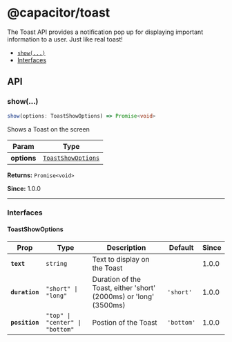 # @capacitor/toast

The Toast API provides a notification pop up for displaying important information to a user. Just like real toast!

<!--DOCGEN_INDEX_START-->
* [`show(...)`](#show)
* [Interfaces](#interfaces)
<!--DOCGEN_INDEX_END-->

<!--DOCGEN_API_START-->
<!--Update the source file JSDoc comments and rerun docgen to update the docs below-->
## API

### show(...)

```typescript
show(options: ToastShowOptions) => Promise<void>
```

Shows a Toast on the screen

| Param       | Type                                                          |
| ----------- | ------------------------------------------------------------- |
| **options** | <code><a href="#toastshowoptions">ToastShowOptions</a></code> |

**Returns:** <code>Promise&lt;void&gt;</code>

**Since:** 1.0.0

--------------------


### Interfaces


#### ToastShowOptions

| Prop           | Type                                       | Description                                                       | Default               | Since |
| -------------- | ------------------------------------------ | ----------------------------------------------------------------- | --------------------- | ----- |
| **`text`**     | <code>string</code>                        | Text to display on the Toast                                      |                       | 1.0.0 |
| **`duration`** | <code>"short" \| "long"</code>             | Duration of the Toast, either 'short' (2000ms) or 'long' (3500ms) | <code>'short'</code>  | 1.0.0 |
| **`position`** | <code>"top" \| "center" \| "bottom"</code> | Postion of the Toast                                              | <code>'bottom'</code> | 1.0.0 |


<!--DOCGEN_API_END-->